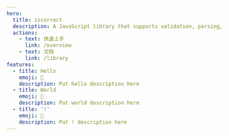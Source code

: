 ```yaml
---
hero:
  title: iscorrect
  description: A JavaScript library that supports validation, parsing, and conversion of input data formats.
  actions:
    - text: 快速上手
      link: /overview
    - text: 文档
      link: /library
features:
  - title: Hello
    emoji: 💎
    description: Put hello description here
  - title: World
    emoji: 🌈
    description: Put world description here
  - title: '!'
    emoji: 🚀
    description: Put ! description here
---
```


